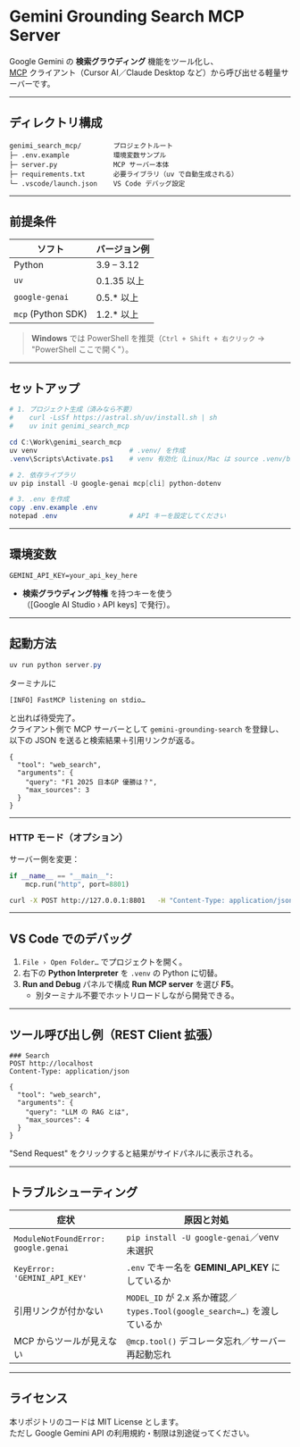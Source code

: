 # Gemini Grounding Search MCP Server

Google Gemini の **検索グラウディング** 機能をツール化し、  
[MCP](https://modelcontextprotocol.org/) クライアント（Cursor AI／Claude Desktop など）から呼び出せる軽量サーバーです。

---

## ディレクトリ構成

```
genimi_search_mcp/        プロジェクトルート
├─ .env.example           環境変数サンプル
├─ server.py              MCP サーバー本体
├─ requirements.txt       必要ライブラリ（uv で自動生成される）
└─ .vscode/launch.json    VS Code デバッグ設定
```

---

## 前提条件

| ソフト            | バージョン例          |
|-------------------|-----------------------|
| Python            | 3.9 – 3.12           |
| `uv`              | 0.1.35 以上           |
| `google-genai`    | 0.5.* 以上            |
| `mcp` (Python SDK)| 1.2.* 以上            |

> **Windows** では PowerShell を推奨（`Ctrl + Shift + 右クリック` → "PowerShell ここで開く"）。

---

## セットアップ

```powershell
# 1. プロジェクト生成（済みなら不要）
#    curl -LsSf https://astral.sh/uv/install.sh | sh
#    uv init genimi_search_mcp

cd C:\Work\genimi_search_mcp
uv venv                       # .venv/ を作成
.venv\Scripts\Activate.ps1    # venv 有効化（Linux/Mac は source .venv/bin/activate）

# 2. 依存ライブラリ
uv pip install -U google-genai mcp[cli] python-dotenv

# 3. .env を作成
copy .env.example .env
notepad .env                  # API キーを設定してください
```

---

## 環境変数

```
GEMINI_API_KEY=your_api_key_here
```

- **検索グラウディング特権** を持つキーを使う  
  （[Google AI Studio › API keys] で発行）。

---

## 起動方法

```powershell
uv run python server.py
```

ターミナルに

```
[INFO] FastMCP listening on stdio…
```

と出れば待受完了。  
クライアント側で MCP サーバーとして `gemini-grounding-search` を登録し、  
以下の JSON を送ると検索結果＋引用リンクが返る。

```jsonc
{
  "tool": "web_search",
  "arguments": {
    "query": "F1 2025 日本GP 優勝は？",
    "max_sources": 3
  }
}
```

---

### HTTP モード（オプション）

サーバー側を変更：

```python
if __name__ == "__main__":
    mcp.run("http", port=8801)
```

```bash
curl -X POST http://127.0.0.1:8801   -H "Content-Type: application/json"   -d '{"tool":"web_search","arguments":{"query":"最新の TypeScript 安定版","max_sources":2}}'
```

---

## VS Code でのデバッグ

1. `File › Open Folder…` でプロジェクトを開く。  
2. 右下の **Python Interpreter** を `.venv` の Python に切替。  
3. **Run and Debug** パネルで構成 **Run MCP server** を選び **F5**。  
   - 別ターミナル不要でホットリロードしながら開発できる。

---

## ツール呼び出し例（REST Client 拡張）

```
### Search
POST http://localhost
Content-Type: application/json

{
  "tool": "web_search",
  "arguments": {
    "query": "LLM の RAG とは",
    "max_sources": 4
  }
}
```

"Send Request" をクリックすると結果がサイドパネルに表示される。

---

## トラブルシューティング

| 症状 | 原因と対処 |
|------|-----------|
| `ModuleNotFoundError: google.genai` | `pip install -U google-genai`／venv 未選択 |
| `KeyError: 'GEMINI_API_KEY'` | `.env` でキー名を **GEMINI_API_KEY** にしているか |
| 引用リンクが付かない | `MODEL_ID` が 2.x 系か確認／`types.Tool(google_search=…)` を渡しているか |
| MCP からツールが見えない | `@mcp.tool()` デコレータ忘れ／サーバー再起動忘れ |

---

## ライセンス

本リポジトリのコードは MIT License とします。  
ただし Google Gemini API の利用規約・制限は別途従ってください。
